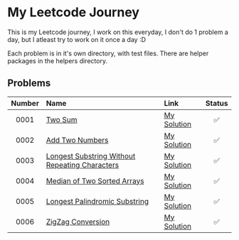 # My Leetcode Journey
This is my Leetcode journey, I work on this everyday, I don't do 1 problem a day, but I atleast try to work on it once a day :D

Each problem is in it's own directory, with test files. There are helper packages in the helpers directory.

## Problems

| Number | Name | Link | Status |
| :---: | :--- | :--- | :---: |
| 0001 | [Two Sum](https://leetcode.com/problems/two-sum) | [My Solution](https://github.com/SHA65536/LeetcodeDaily/tree/main/problem0001) | ✅ |
| 0002 | [Add Two Numbers](https://leetcode.com/problems/add-two-numbers) | [My Solution](https://github.com/SHA65536/LeetcodeDaily/tree/main/problem0002) | ✅ |
| 0003 | [Longest Substring Without Repeating Characters](https://leetcode.com/problems/longest-substring-without-repeating-characters) | [My Solution](https://github.com/SHA65536/LeetcodeDaily/tree/main/problem0003) | ✅ |
| 0004 |[Median of Two Sorted Arrays](https://leetcode.com/problems/median-of-two-sorted-arrays) | [My Solution](https://github.com/SHA65536/LeetcodeDaily/tree/main/problem0004) | ✅ |
| 0005 | [Longest Palindromic Substring](https://leetcode.com/problems/longest-palindromic-substring) | [My Solution](https://github.com/SHA65536/LeetcodeDaily/tree/main/problem0005) | ✅ |
| 0006 | [ZigZag Conversion](https://leetcode.com/problems/zigzag-conversion) | [My Solution](https://github.com/SHA65536/LeetcodeDaily/tree/main/problem0006) | ✅ |